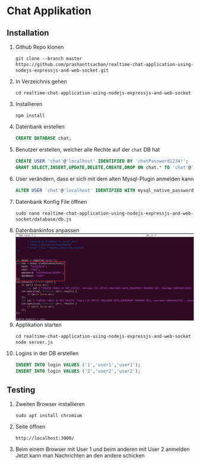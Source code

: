 # Chat Applikation

## Installation
1. Github Repo klonen
   ```
   git clone --branch master https://github.com/prashanttsachan/realtime-chat-application-using-nodejs-expressjs-and-web-socket.git
   ```
2. In Verzeichnis gehen
   ```
   cd realtime-chat-application-using-nodejs-expressjs-and-web-socket
   ```
3. Installieren
   ```
   npm install
   ```
4. Datenbank erstellen
   ```sql
   CREATE DATABASE chat;
   ```
5. Benutzer erstellen, welcher alle Rechte auf der `chat` DB hat
   ```sql
   CREATE USER 'chat'@'localhost' IDENTIFIED BY 'chatPassword1234!';
   GRANT SELECT,INSERT,UPDATE,DELETE,CREATE,DROP ON chat.* TO 'chat'@'localhost';
   ```
6. User verändern, dass er sich mit dem alten Mysql-Plugin anmelden kann
   ```sql
   ALTER USER 'chat'@'localhost' IDENTIFIED WITH mysql_native_password BY 'chatPassword1234!';
   ```
7. Datenbank Konfig File öffnen
   ```
   sudo nano realtime-chat-application-using-nodejs-expressjs-and-web-socket/database/db.js
   ```
8. Datenbankinfos anpassen
   ![Chat Konfig File](../pictures/ChatKonfigFile.jpg)
9. Applikation starten
   ```
   cd realtime-chat-application-using-nodejs-expressjs-and-web-socket
   node server.js
   ```
10. Logins in der DB erstellen
    ```sql
    INSERT INTO login VALUES ('1','user1','user1');
    INSERT INTO login VALUES ('2','user2','user2');
    ```



## Testing
1. Zweiten Browser installieren
   ```
   sudo apt install chromium
   ```
2. Seite öffnen
   ```
   http://localhost:3000/
   ```
3. Beim einem Browser mit User 1 und beim anderen mit User 2 anmelden \
   Jetzt kann man Nachrichten an den andere schicken